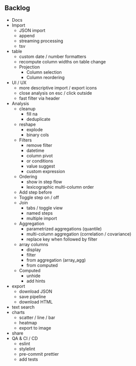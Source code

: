 ## Backlog

- Docs
- Import
  - JSON import
  - append
  - streaming processing
  - tsv
- table
  - custom date / number formatters
  - recompute column widths on table change
  - Projection
    - Column selection
    - Column reordering
- UI / UX
  - more descriptive import / export icons
  - close analysis on esc / click outside
  - fast filter via header
- Analysis
  - cleanup
    - fill na
    - deduplicate
  - reshape
    - explode
    - binary cols
  - Filters
    - remove filter
    - datetime
    - column pivot
    - or conditions
    - value suggest
    - custom expression
  - Ordering
    - show in step flow
    - lexicographic multi-column order
  - Add step before
  - Toggle step on / off
  - Join
    - tabs / toggle view
    - named steps
    - multiple import
  - Aggregation
    - parametrized aggregations (quantile)
    - multi-column aggregation (correlation / covariance)
    - replace key when followed by filter
  - array columns
    - display
    - filter
    - from aggregation (array_agg)
    - from computed
  - Computed
    - unhide
    - add hints
- export
  - download JSON
  - save pipeline
  - download HTML
- text search
- charts
  - scatter / line / bar
  - heatmap
  - export to image
- share
- QA & CI / CD
  - eslint
  - stylelint
  - pre-commit prettier
  - add tests
